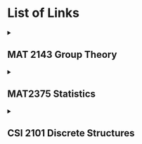 # List of Links
<details>
<summary> <h2>MAT 2143 Group Theory</h2> </summary>
<h3><a href="https://mohamad-kassas.github.io/Summaries/MAT%202143%20Group%20Theory/Group%20Theory%20Midterm%20Summary.pdf" target="_blank">Midterm Summary</a></h3>  
    
<details>
<summary> <h3>Quiz Summaries </h3> </summary>
<ol>
<li> <h5><a href="https://mohamad-kassas.github.io/Summaries/MAT%202143%20Group%20Theory/Quizzes%20Summaries/Group%20Theory%20Quiz%201%20Summary.pdf" target="_blank">Quiz 1 Summary</a></h5> </li>

<li> <h5><a href="https://mohamad-kassas.github.io/Summaries/MAT%202143%20Group%20Theory/Quizzes%20Summaries/Group%20Theory%20Quiz%202%20Summary.pdf" target="_blank">Quiz 2 Summary</a></h5> </li>

<li> <h5><a href="https://mohamad-kassas.github.io/Summaries/MAT%202143%20Group%20Theory/Quizzes%20Summaries/Group%20Theory%20Quiz%203%20Summary.pdf" target="_blank">Quiz 3 Summary</a></h5> </li>

<li> <h5><a href="https://mohamad-kassas.github.io/Summaries/MAT%202143%20Group%20Theory/Quizzes%20Summaries/Group%20Theory%20Quiz%204%20Summary.pdf" target="_blank">Quiz 4 Summary</a></h5> </li>

<li> <h5><a href="https://mohamad-kassas.github.io/Summaries/MAT%202143%20Group%20Theory/Quizzes%20Summaries/Group%20Theory%20Quiz%205%20Summary.pdf" target="_blank">Quiz 5 Summary</a></h5> </li>

<li> <h5><a href="https://mohamad-kassas.github.io/Summaries/MAT%202143%20Group%20Theory/Quizzes%20Summaries/Group%20Theory%20Quiz%206%20Summary.pdf" target="_blank">Quiz 6 Summary</a></h5> </li>
</ol>
</details>
</details>

<details>
<summary> <h2>MAT2375 Statistics </h2> </summary>
<h3><a href="https://mohamad-kassas.github.io/Summaries/MAT%202375%20Statistics/Statistics%20Midterm%20Summary.pdf" target="_blank">Midterm Summary</a></h3>
<h3><a href="https://mohamad-kassas.github.io/Summaries/MAT%202375%20Statistics/Statistics%20Midterm%20Cheat%20Sheet.pdf" target="_blank">Midterm Cheat Sheet</a></h3>
</details>


<details>
<summary> <h2>CSI 2101 Discrete Structures </h2> </summary>
<h3><a href="https://mohamad-kassas.github.io/Summaries/CSI%202101%20Discrete%20Structures/Discrete%20Structures%20Midterm%20Summary.pdf" target="_blank">Midterm Summary</a></h3>
<h3><a href="https://mohamad-kassas.github.io/Summaries/CSI%202101%20Discrete%20Structures/Discrete%20Structures%20Final%20Exam%20Summary.pdf" target="_blank">Final Exam Summary</a></h3>

<details>
<summary> <h3>Mini-Test Summaries </h3> </summary>
<ul>
<li> <h5><a href="https://mohamad-kassas.github.io/Summaries/CSI%202101%20Discrete%20Structures/Mini%20Tests/Summary%20Mini%20Test%205.pdf" target="_blank">Summary Mini Test 5</a></h5> </li>
</ul>
</details>
</details>
